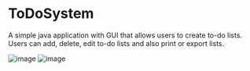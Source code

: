 # ToDoSystem
A simple java application with GUI that allows users to create to-do lists. Users can add, delete, edit to-do lists and also print or export lists.

![image](https://github.com/MaxChengMingXuan/ToDoSystem/assets/78088441/70fd8663-03ba-444f-b85f-e924e1f8adc6)
![image](https://github.com/MaxChengMingXuan/ToDoSystem/assets/78088441/40b0ea1f-249d-40eb-8dc5-5b53726eff7b)
